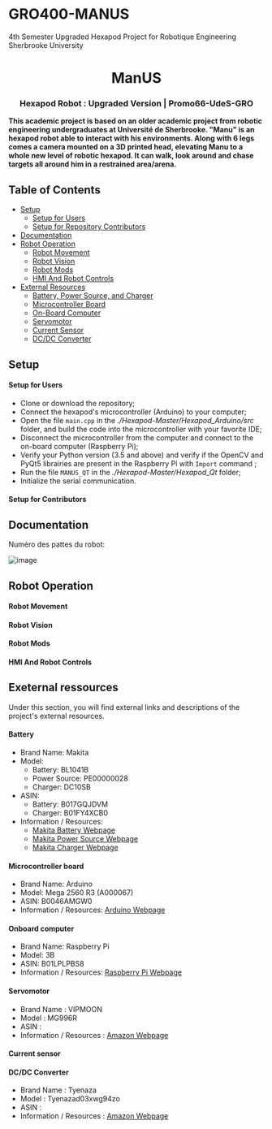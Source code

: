 # GRO400-MANUS
4th Semester Upgraded Hexapod Project for Robotique Engineering Sherbrooke University

<div id="ManUS" align="center">
    <h1>ManUS</h1>
    <h3>Hexapod Robot : Upgraded Version | Promo66-UdeS-GRO</h3>
</div>

**This academic project is based on an older academic project from robotic engineering undergraduates at Université de Sherbrooke. "Manu" is an hexapod robot able to interact with his environments. Along with 6 legs comes a camera mounted on a 3D printed head, elevating Manu to a whole new level of robotic hexapod. It can walk, look around and chase targets all around him in a restrained area/arena.**

## Table of Contents
- [Setup](#Setup)
    - [Setup for Users](#SetupUsers)
    - [Setup for Repository Contributors](#SetupContrib)
- [Documentation](#Documentation)
- [Robot Operation](#Operation)
    - [Robot Movement](#Movement)
    - [Robot Vision](#Vision)
    - [Robot Mods](#Mods)
    - [HMI And Robot Controls](#Controls)
- [External Resources](#Resources)
    - [Battery, Power Source, and Charger](#Battery)
    - [Microcontroller Board](#Controller)
    - [On-Board Computer](#Computer)
    - [Servomotor](#Servo)
    - [Current Sensor](#Current)
    - [DC/DC Converter](#DCDC)

## <a id="Setup"></a>Setup

#### <a id="SetupUsers"></a>Setup for Users

- Clone or download the repository;
- Connect the hexapod's microcontroller (Arduino) to your computer;
- Open the file ```main.cpp``` in the *./Hexapod-Master/Hexapod_Arduino/src* folder, and build the code into the microcontroller with your favorite IDE;
- Disconnect the microcontroller from the computer and connect to the on-board computer (Raspberry Pi);
- Verify your Python version (3.5 and above) and verify if the OpenCV and PyQt5 librairies are present in the Raspberry Pi with ```Import``` command ;
- Run the file ```MANUS_QT``` in the *./Hexapod-Master/Hexapod_Qt* folder;
- Initialize the serial communication.

#### <a id="SetupContrib"></a>Setup for Contributors

## <a id="Documentation"></a>Documentation
Numéro des pattes du robot:

![image](https://user-images.githubusercontent.com/48064854/157461089-29b9c986-7b21-4e5e-ab9f-475070c11a30.png)

## <a id="Operation"></a>Robot Operation

#### <a id="Movement"></a>Robot Movement

#### <a id="Vision"></a>Robot Vision

#### <a id="Mods"></a>Robot Mods

#### <a id="Controls"></a>HMI And Robot Controls

## <a id="Ressources"></a>Exeternal ressources

Under this section, you will find external links and descriptions of the project's external resources.

#### <a id="Battery"></a>Battery

- Brand Name: Makita
- Model:
    - Battery: BL1041B
    - Power Source: PE00000028
    - Charger: DC10SB
- ASIN:
    - Battery: B017GQJDVM
    - Charger: B01FY4XCB0
- Information / Resources:
    - [Makita Battery Webpage](https://www.makitatools.com/products/details/BL1041B)
    - [Makita Power Source Webpage](https://www.makitatools.com/products/details/PE00000028)
    - [Makita Charger Webpage](https://www.makitatools.com/products/details/DC10SB)

#### <a id="Controller"></a>Microcontroller board

- Brand Name: Arduino
- Model: Mega 2560 R3 (A000067)
- ASIN: B0046AMGW0
- Information / Resources: [Arduino Webpage](https://store.arduino.cc/mega-2560-r3)

#### <a id="Computer"></a>Onboard computer

- Brand Name: Raspberry Pi
- Model: 3B
- ASIN: B01LPLPBS8
- Information / Resources: [Raspberry Pi Webpage](https://www.raspberrypi.org/products/raspberry-pi-3-model-b/)

#### <a id="Servo"></a>Servomotor

- Brand Name : VIPMOON
- Model : MG996R
- ASIN :
- Information / Resources : [Amazon Webpage](https://www.amazon.ca/-/fr/gp/product/B07VT5T9JC/ref=ewc_pr_img_1?smid=A2FI4MJY3VQVX5&psc=1)

#### <a id="Current"></a>Current sensor

#### <a id="DCDC"></a>DC/DC Converter

- Brand Name : Tyenaza
- Model : Tyenazad03xwg94zo
- ASIN :
- Information / Resources : [Amazon Webpage](https://www.amazon.ca/gp/product/B097QT54C7/ref=ppx_yo_dt_b_asin_title_o02_s00?ie=UTF8&amp&psc=1)

